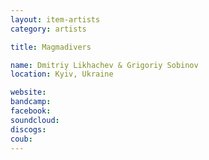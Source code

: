 ```yaml
---
layout: item-artists
category: artists

title: Magmadivers

name: Dmitriy Likhachev & Grigoriy Sobinov
location: Kyiv, Ukraine

website: 
bandcamp: 
facebook: 
soundcloud: 
discogs: 
coub: 
---
```

